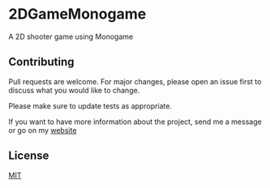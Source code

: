 # 2DGameMonogame

A 2D shooter game using Monogame

## Contributing
Pull requests are welcome. For major changes, please open an issue first to discuss what you would like to change.

Please make sure to update tests as appropriate.

If you want to have more information about the project, send me a message or go on my  [website](https://tristanblc.github.io/)

## License
[MIT](https://choosealicense.com/licenses/mit/)